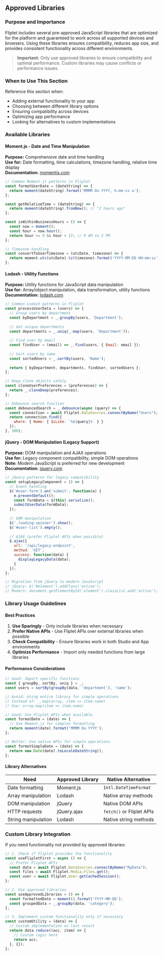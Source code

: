 ## Approved Libraries

### Purpose and Importance

Fliplet includes several pre-approved JavaScript libraries that are optimized for the platform and guaranteed to work across all supported devices and browsers. Using these libraries ensures compatibility, reduces app size, and provides consistent functionality across different environments.

> **Important:** Only use approved libraries to ensure compatibility and optimal performance. Custom libraries may cause conflicts or performance issues.

### When to Use This Section

Reference this section when:
- Adding external functionality to your app
- Choosing between different library options
- Ensuring compatibility across devices
- Optimizing app performance
- Looking for alternatives to custom implementations

### Available Libraries

#### Moment.js - Date and Time Manipulation
**Purpose:** Comprehensive date and time handling  
**Use for:** Date formatting, time calculations, timezone handling, relative time display  
**Documentation:** [momentjs.com](https://momentjs.com/)

```js
// Common Moment.js patterns in Fliplet
const formatUserDate = (dateString) => {
  return moment(dateString).format('MMMM Do YYYY, h:mm:ss a');
};

const getRelativeTime = (dateString) => {
  return moment(dateString).fromNow(); // "2 hours ago"
};

const isWithinBusinessHours = () => {
  const now = moment();
  const hour = now.hour();
  return hour >= 9 && hour < 17; // 9 AM to 5 PM
};

// Timezone handling
const convertToUserTimezone = (utcDate, timezone) => {
  return moment.utc(utcDate).tz(timezone).format('YYYY-MM-DD HH:mm:ss');
};
```

#### Lodash - Utility Functions
**Purpose:** Utility functions for JavaScript data manipulation  
**Use for:** Array/object manipulation, data transformation, utility functions  
**Documentation:** [lodash.com](https://lodash.com/)

```js
// Common Lodash patterns in Fliplet
const processUserData = (users) => {
  // Group users by department
  const byDepartment = _.groupBy(users, 'Department');
  
  // Get unique departments
  const departments = _.uniq(_.map(users, 'Department'));
  
  // Find user by email
  const findUser = (email) => _.find(users, { Email: email });
  
  // Sort users by name
  const sortedUsers = _.sortBy(users, 'Name');
  
  return { byDepartment, departments, findUser, sortedUsers };
};

// Deep clone objects safely
const cloneUserPreferences = (preferences) => {
  return _.cloneDeep(preferences);
};

// Debounce search function
const debouncedSearch = _.debounce(async (query) => {
  const connection = await Fliplet.DataSources.connectByName("Users");
  return connection.find({
    where: { Name: { $iLike: `%${query}%` } }
  });
}, 300);
```

#### jQuery - DOM Manipulation (Legacy Support)
**Purpose:** DOM manipulation and AJAX operations  
**Use for:** Legacy component compatibility, simple DOM operations  
**Note:** Modern JavaScript is preferred for new development  
**Documentation:** [jquery.com](https://jquery.com/)

```js
// jQuery patterns for legacy compatibility
const setupLegacyComponent = () => {
  // Event handling
  $('#user-form').on('submit', function(e) {
    e.preventDefault();
    const formData = $(this).serialize();
    submitUserData(formData);
  });
  
  // DOM manipulation
  $('.loading-spinner').show();
  $('#user-list').empty();
  
  // AJAX (prefer Fliplet APIs when possible)
  $.ajax({
    url: '/api/legacy-endpoint',
    method: 'GET',
    success: function(data) {
      displayLegacyData(data);
    }
  });
};

// Migration from jQuery to modern JavaScript
// jQuery: $('#element').addClass('active');
// Modern: document.getElementById('element').classList.add('active');
```

### Library Usage Guidelines

#### Best Practices

1. **Use Sparingly** - Only include libraries when necessary
2. **Prefer Native APIs** - Use Fliplet APIs over external libraries when possible
3. **Check Compatibility** - Ensure libraries work in both Studio and App environments
4. **Optimize Performance** - Import only needed functions from large libraries

#### Performance Considerations

```js
// Good: Import specific functions
const { groupBy, sortBy, uniq } = _;
const users = sortBy(groupBy(data, 'department'), 'name');

// Avoid: Using entire library for simple operations
// Instead of: _.map(array, item => item.name)
// Use: array.map(item => item.name)

// Good: Use Fliplet APIs when available
const formatDate = (date) => {
  // Use Moment.js for complex formatting
  return moment(date).format('MMMM Do YYYY');
};

// Better: Use native APIs for simple operations
const formatSimpleDate = (date) => {
  return new Date(date).toLocaleDateString();
};
```

#### Library Alternatives

| Need | Approved Library | Native Alternative |
|------|------------------|-------------------|
| Date formatting | Moment.js | `Intl.DateTimeFormat` |
| Array manipulation | Lodash | Native array methods |
| DOM manipulation | jQuery | Native DOM APIs |
| HTTP requests | jQuery.ajax | `fetch()` or Fliplet APIs |
| String manipulation | Lodash | Native string methods |

### Custom Library Integration

If you need functionality not provided by approved libraries:

```js
// 1. Check if Fliplet provides the functionality
const useFlipletFirst = async () => {
  // Prefer Fliplet APIs
  const data = await Fliplet.DataSources.connectByName("MyData");
  const files = await Fliplet.Media.Files.get();
  const user = await Fliplet.User.getCachedSession();
};

// 2. Use approved libraries
const useApprovedLibraries = () => {
  const formattedDate = moment().format('YYYY-MM-DD');
  const groupedData = _.groupBy(data, 'category');
};

// 3. Implement custom functionality only if necessary
const customUtility = (data) => {
  // Custom implementation as last resort
  return data.reduce((acc, item) => {
    // Custom logic here
    return acc;
  }, {});
};
```